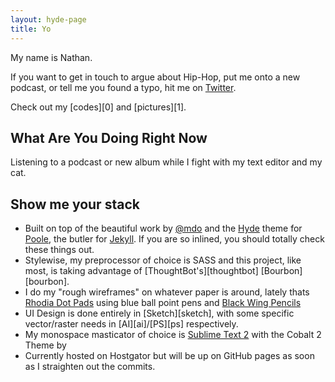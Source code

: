 ```yaml
---
layout: hyde-page
title: Yo
---
```


My name is Nathan.

If you want to get in touch to argue about Hip-Hop, put me onto a new podcast, or tell me you found a typo, hit me on [Twitter](http://twitter.com/tayoxlife).

Check out my [codes][0] and [pictures][1].

## What Are You Doing Right Now

Listening to a podcast or new album while I fight with my text editor and my cat. 

## Show me your stack

* Built on top of the beautiful work by [@mdo](http://twitter.com/mdo) and the [Hyde](http://hyde.getpoole.com) theme for [Poole](http://getpoole.com), the butler for [Jekyll](). If you are so inlined, you should totally check these things out.
* Stylewise, my preprocessor of choice is SASS and this project, like most, is taking advantage of [ThoughtBot's][thoughtbot] [Bourbon][bourbon].
* I do my "rough wireframes" on whatever paper is around, lately thats [Rhodia Dot Pads]() using blue ball point pens and [Black Wing Pencils]()
* UI Design is done entirely in [Sketch][sketch], with some specific vector/raster needs in [AI][ai]/[PS][ps] respectively.
* My monospace masticator of choice is [Sublime Text 2](http://sublimetext.com) with the Cobalt 2 Theme by 
* Currently hosted on Hostgator but will be up on GitHub pages as soon as I straighten out the commits.